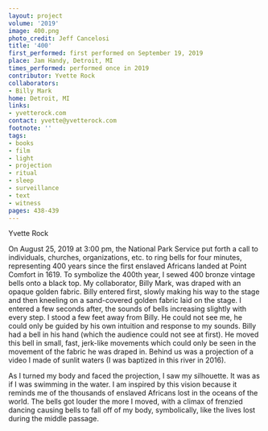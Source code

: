 ```yaml
---
layout: project
volume: '2019'
image: 400.png
photo_credit: Jeff Cancelosi
title: '400'
first_performed: first performed on September 19, 2019
place: Jam Handy, Detroit, MI
times_performed: performed once in 2019
contributor: Yvette Rock
collaborators:
- Billy Mark
home: Detroit, MI
links:
- yvetterock.com
contact: yvette@yvetterock.com
footnote: ''
tags:
- books
- film
- light
- projection
- ritual
- sleep
- surveillance
- text
- witness
pages: 438-439
---
```


Yvette Rock

On August 25, 2019 at 3:00 pm, the National Park Service put forth a call to individuals, churches, organizations, etc. to ring bells for four minutes, representing 400 years since the first enslaved Africans landed at Point Comfort in 1619. To symbolize the 400th year, I sewed 400 bronze vintage bells onto a black top. My collaborator, Billy Mark, was draped with an opaque golden fabric. Billy entered first, slowly making his way to the stage and then kneeling on a sand-covered golden fabric laid on the stage. I entered a few seconds after, the sounds of bells increasing slightly with every step. I stood a few feet away from Billy. He could not see me, he could only be guided by his own intuition and response to my sounds. Billy had a bell in his hand (which the audience could not see at first). He moved this bell in small, fast, jerk-like movements which could only be seen in the movement of the fabric he was draped in. Behind us was a projection of a video I made of sunlit waters (I was baptized in this river in 2016).

As I turned my body and faced the projection, I saw my silhouette. It was as if I was swimming in the water. I am inspired by this vision because it reminds me of the thousands of enslaved Africans lost in the oceans of the world. The bells got louder the more I moved, with a climax of frenzied dancing causing bells to fall off of my body, symbolically, like the lives lost during the middle passage.
